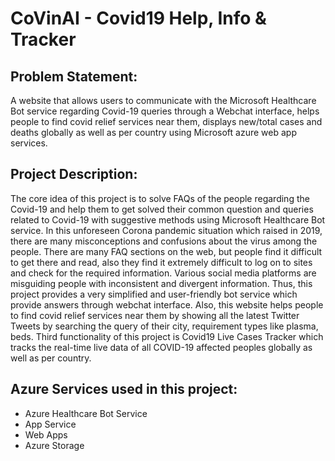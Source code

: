 # CoVinAI - Covid19 Help, Info & Tracker

## Problem Statement:
A website that allows users to communicate with the Microsoft Healthcare Bot service regarding Covid-19 queries through a Webchat interface, helps people to find covid relief services near them, displays new/total cases and deaths globally as well as per country using Microsoft azure web app services.

## Project Description:
The core idea of this project is to solve FAQs of the people regarding the Covid-19 and help them to get solved their common question and queries related to Covid-19 with suggestive methods using Microsoft Healthcare Bot service. In this unforeseen Corona pandemic situation which raised in 2019, there are many misconceptions and confusions about the virus among the people. There are many FAQ sections on the web, but people find it difficult to get there and read, also they find it extremely difficult to log on to sites and check for the required information. Various social media platforms are misguiding people with inconsistent and divergent information. Thus, this project provides a very simplified and user-friendly bot service which provide answers through webchat interface. Also, this website helps people to find covid relief services near them by showing all the latest Twitter Tweets by searching the query of their city, requirement types like plasma, beds. Third functionality of this project is Covid19 Live Cases Tracker which tracks the real-time live data of all COVID-19 affected peoples globally as well as per country. 

## Azure Services used in this project:
- Azure Healthcare Bot Service
- App Service
- Web Apps
- Azure Storage

